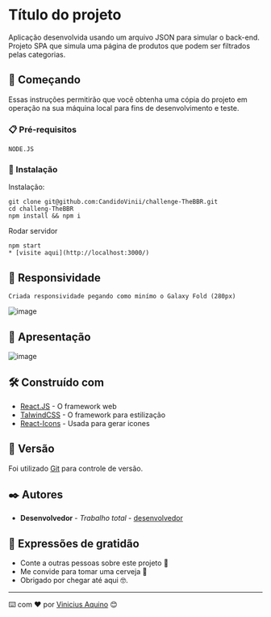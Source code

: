 # Título do projeto

Aplicação desenvolvida usando um arquivo JSON para simular o back-end. Projeto SPA que simula uma página de produtos que podem ser filtrados pelas categorias.

## 🚀 Começando

Essas instruções permitirão que você obtenha uma cópia do projeto em operação na sua máquina local para fins de desenvolvimento e teste.

### 📋 Pré-requisitos

```
NODE.JS
```

### 🔧 Instalação

Instalação:

```
git clone git@github.com:CandidoVinii/challenge-TheBBR.git
cd challeng-TheBBR
npm install && npm i
```

Rodar servidor
```
npm start
* [visite aqui](http://localhost:3000/)
```

## 🚀 Responsividade

```
Criada responsividade pegando como minímo o Galaxy Fold (280px)
```

![image](https://user-images.githubusercontent.com/69096583/180835212-e62841c1-0de9-4aaf-a4a0-5e64e7ba01c1.png)


## 🚀 Apresentação

![image](https://user-images.githubusercontent.com/69096583/180829980-433a3585-89b8-40d6-a7bb-3e1c3100db19.png)


## 🛠️ Construído com

* [React.JS](https://pt-br.reactjs.org/) - O framework web
* [TalwindCSS](https://tailwindcss.com/) - O framework para estilização
* [React-Icons](https://react-icons.github.io/react-icons/icons?name=fc) - Usada para gerar icones

## 📌 Versão

Foi utilizado [Git](https://git-scm.com/docs) para controle de versão.

## ✒️ Autores

* **Desenvolvedor** - *Trabalho total* - [desenvolvedor](https://github.com/Candidovinii)

## 🎁 Expressões de gratidão

* Conte a outras pessoas sobre este projeto 📢
* Me convide para tomar uma cerveja 🍺 
* Obrigado por chegar até aqui 🤓.


---
⌨️ com ❤️ por [Vinicius Aquino](https://github.com/Candidovinii) 😊
